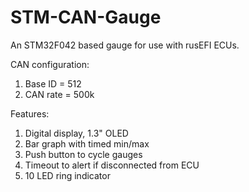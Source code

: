 # STM-CAN-Gauge

An STM32F042 based gauge for use with rusEFI ECUs.

CAN configuration:
1. Base ID = 512
1. CAN rate = 500k

Features:
1. Digital display, 1.3" OLED
1. Bar graph with timed min/max
1. Push button to cycle gauges
1. Timeout to alert if disconnected from ECU
1. 10 LED ring indicator

